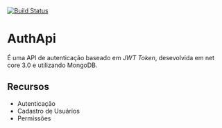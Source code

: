 
[![Build Status](https://travis-ci.com/otaviojulianons/AuthApi.svg?branch=master)](https://travis-ci.com/otaviojulianons/AuthApi)

# AuthApi
É uma API de autenticação baseado em _JWT Token_, desevolvida em net core 3.0 e utilizando MongoDB.

## Recursos

* Autenticação
* Cadastro de Usuários
* Permissões
